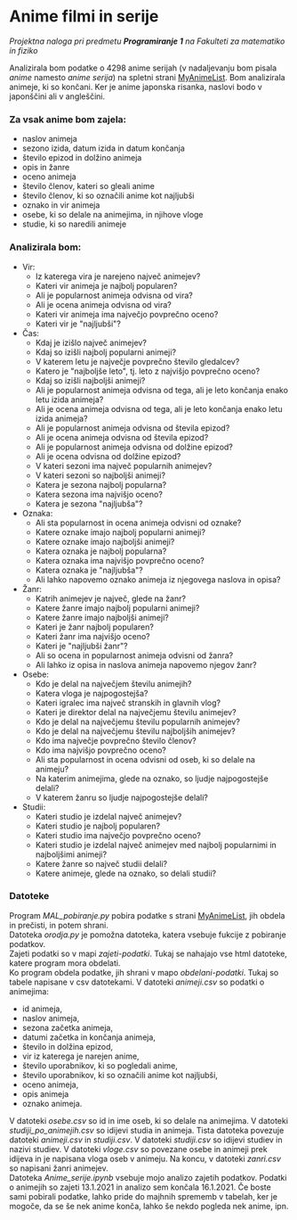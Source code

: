 # Anime filmi in serije
*Projektna naloga pri predmetu **Programiranje 1** na Fakulteti za matematiko in fiziko*

Analizirala bom podatke o 4298 anime serijah (v nadaljevanju bom pisala *anime* namesto *anime serija*) na spletni strani [MyAnimeList](https://myanimelist.net/). Bom analizirala animeje, ki so končani. Ker je anime japonska risanka, naslovi bodo v japonščini ali v angleščini.


### Za vsak anime bom zajela:
- naslov animeja
- sezono izida, datum izida in datum končanja 
- število epizod in dolžino animeja
- opis in žanre
- oceno animeja
- število členov, kateri so gleali anime
- število členov, ki so označili anime kot najljubši
- oznako in vir animeja
- osebe, ki so delale na animejima, in njihove vloge
- studie, ki so naredili animeje


### Analizirala bom:
- Vir:
    - Iz katerega vira je narejeno največ animejev?
    - Kateri vir animeja je najbolj popularen?
    - Ali je popularnost animeja odvisna od vira?
    - Ali je ocena animeja odvisna od vira?
    - Kateri vir animeja ima največjo povprečno oceno?
    - Kateri vir je "najljubši"?
- Čas:
    - Kdaj je izišlo največ animejev?
    - Kdaj so izišli najbolj popularni animeji?
    - V katerem letu je največje povprečno število gledalcev?
    - Katero je "najboljše leto", tj. leto z najvišjo povprečno oceno?
    - Kdaj so izišli najboljši animeji?
    - Ali je popularnost animeja odvisna od tega, ali je leto končanja enako letu izida animeja?
    - Ali je ocena animeja odvisna od tega, ali je leto končanja enako letu izida animeja?
    - Ali je popularnost animeja odvisna od števila epizod?
    - Ali je ocena animeja odvisna od števila epizod?
    - Ali je popularnost animeja odvisna od dolžine epizod?
    - Ali je ocena odvisna od dolžine epizod?
    - V kateri sezoni ima največ popularnih animejev?
    - V kateri sezoni so najboljši animeji?
    - Katera je sezona najbolj popularna?
    - Katera sezona ima najvišjo oceno?
    - Katera je sezona "najljubša"?
- Oznaka:
    - Ali sta popularnost in ocena animeja odvisni od oznake?
    - Katere oznake imajo najbolj popularni animeji?
    - Katere oznake imajo najboljši animeji?
    - Katera oznaka je najbolj popularna?
    - Katera oznaka ima najvišjo povprečno oceno?
    - Katera oznaka je "najljubša"?
    - Ali lahko napovemo oznako animeja iz njegovega naslova in opisa?
- Žanr:
    - Katrih animejev je največ, glede na žanr?
    - Katere žanre imajo najbolj popularni animeji?
    - Katere žanre imajo najboljši animeji?
    - Kateri je žanr najbolj popularen?
    - Kateri žanr ima najvišjo oceno?
    - Kateri je "najljubši žanr"?
    - Ali so ocena in popularnost animeja odvisni od žanra?
    - Ali lahko iz opisa in naslova animeja napovemo njegov žanr?
- Osebe:
    - Kdo je delal na največjem številu animejih?
    - Katera vloga je najpogostejša?
    - Kateri igralec ima največ stranskih in glavnih vlog?
    - Kateri je direktor delal na največjemu številu animejev?
    - Kdo je delal na največjemu številu popularnih animejev?
    - Kdo je delal na največjemu številu najboljših animejev?
    - Kdo ima največje povprečno število členov?
    - Kdo ima najvišjo povprečno oceno?
    - Ali sta popularnost in ocena odvisni od oseb, ki so delale na animeju?
    - Na katerim animejima, glede na oznako, so ljudje najpogostejše delali?
    - V katerem žanru so ljudje najpogostejše delali?
- Studii:
    - Kateri studio je izdelal največ animejev?
    - Kateri studio je najbolj popularen?
    - Kateri studio ima največjo povprečno oceno?
    - Kateri studio je izdelal največ animejev med najbolj popularnimi in najboljšimi animeji?
    - Katere žanre so največ studii delali?
    - Katere animeje, glede na oznako, so delali studii?


### Datoteke
Program *MAL_pobiranje.py* pobira podatke s strani [MyAnimeList](https://myanimelist.net/), jih obdela in prečisti, in potem shrani.<br>
Datoteka *orodja.py* je pomožna datoteka, katera vsebuje fukcije z pobiranje podatkov.<br>
Zajeti podatki so v mapi *zajeti-podatki*. Tukaj se nahajajo vse html datoteke, katere program mora obdelati.<br>
Ko program obdela podatke, jih shrani v mapo *obdelani-podatki*. Tukaj so tabele napisane v csv datotekami. V datoteki *animeji.csv* so podatki o animejima:
- id animeja,
- naslov animeja,
- sezona začetka animeja,
- datumi začetka in končanja animeja,
- število in dolžina epizod,
- vir iz katerega je narejen anime,
- število uporabnikov, ki so pogledali anime,
- število uporabnikov, ki so označili anime kot najljubši,
- oceno animeja,
- opis animeja
- oznako animeja.

V datoteki *osebe.csv* so id in ime oseb, ki so delale na animejima. V datoteki *studiji_po_animejih.csv* so idijevi studia in animeja. Tista datoteka povezuje datoteki *animeji.csv* in *studiji.csv*. V datoteki *studiji.csv* so idijevi studiev in nazivi studiev. V datoteki *vloge.csv* so povezane osebe in animeji prek idijeva in je napisana vloga oseb v animeju. Na koncu, v datoteki *zanri.csv* so napisani žanri animejev.<br>
Datoteka *Anime_serije.ipynb* vsebuje mojo analizo zajetih podatkov. Podatki o animejih so zajeti 13.1.2021 in analizo sem končala 16.1.2021. Če boste sami pobirali podatke, lahko pride do majhnih sprememb v tabelah, ker je mogoče, da se še nek anime konča, lahko še nekdo pogleda nek anime, ipn.